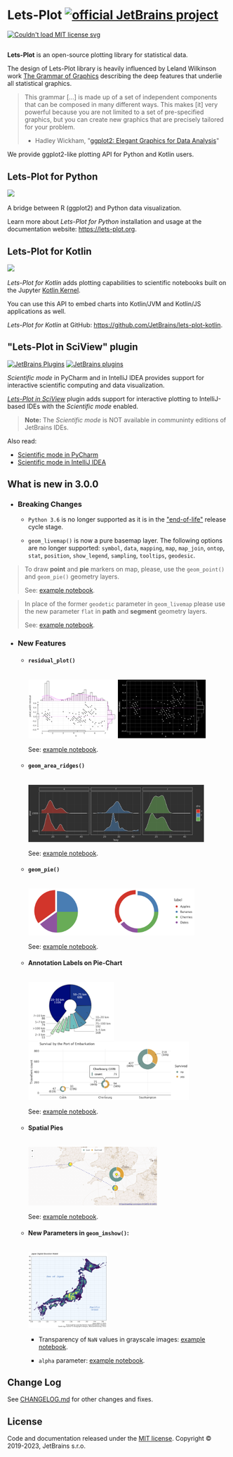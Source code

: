 # Lets-Plot  [![official JetBrains project](http://jb.gg/badges/official-flat-square.svg)](https://confluence.jetbrains.com/display/ALL/JetBrains+on+GitHub)

<a href="https://raw.githubusercontent.com/JetBrains/lets-plot/master/LICENSE">
  <img src="https://img.shields.io/badge/License-MIT-yellow.svg" alt="Couldn't load MIT license svg"/>
</a>

##

**Lets-Plot** is an open-source plotting library for statistical data. 

The design of Lets-Plot library is heavily influenced by Leland Wilkinson work [The Grammar of Graphics](https://www.goodreads.com/book/show/2549408.The_Grammar_of_Graphics) describing the deep features that underlie all statistical graphics.

> This grammar [...] is made up of a set of independent components that can be composed in many different ways. This makes [it] very powerful because you are not limited to a set of pre-specified graphics, but you can create new graphics that are precisely tailored for your problem.
> - Hadley Wickham, "[ggplot2: Elegant Graphics for Data Analysis](https://ggplot2-book.org/index.html)"

We provide ggplot2-like plotting API for Python and Kotlin users. 


## Lets-Plot for Python

<a href="https://pypi.org/project/lets-plot/">
  <img src="https://badge.fury.io/py/lets-plot.svg"/>
</a>

A bridge between R (ggplot2) and Python data visualization.

Learn more about *Lets-Plot for Python* installation and usage at the documentation website: https://lets-plot.org.          


## Lets-Plot for Kotlin

<a href="https://github.com/JetBrains/lets-plot-kotlin/releases/latest">
  <img src="https://img.shields.io/github/v/release/JetBrains/lets-plot-kotlin"/>
</a>

*Lets-Plot for Kotlin* adds plotting capabilities to scientific notebooks built on the Jupyter [Kotlin Kernel](https://github.com/Kotlin/kotlin-jupyter).

You can use this API to embed charts into Kotlin/JVM and Kotlin/JS applications as well.

*Lets-Plot for Kotlin* at GitHub: https://github.com/JetBrains/lets-plot-kotlin.

## "Lets-Plot in SciView" plugin

[![JetBrains Plugins](https://img.shields.io/jetbrains/plugin/v/14379-lets-plot-in-sciview.svg)](http://plugins.jetbrains.com/plugin/14379-lets-plot-in-sciview)
[![JetBrains plugins](https://img.shields.io/jetbrains/plugin/d/14379-lets-plot-in-sciview.svg)](http://plugins.jetbrains.com/plugin/14379-lets-plot-in-sciview)

*Scientific mode* in PyCharm and in IntelliJ IDEA provides support for interactive scientific computing and data visualization.

[*Lets-Plot in SciView*](https://plugins.jetbrains.com/plugin/14379-lets-plot-in-sciview) plugin adds 
support for interactive plotting to IntelliJ-based IDEs with the *Scientific mode* enabled.
 
>
> **Note:** The *Scientific mode* is NOT available in communinty editions of JetBrains IDEs. 
>

Also read:

- [Scientific mode in PyCharm](https://www.jetbrains.com/help/pycharm/matplotlib-support.html)
- [Scientific mode in IntelliJ IDEA](https://www.jetbrains.com/help/idea/matplotlib-support.html)

## What is new in 3.0.0

- ### Breaking Changes

  - `Python 3.6` is no longer supported as it is in the ["end-of-life"](https://devguide.python.org/versions/) release cycle stage.
  
  - `geom_livemap()` is now a pure basemap layer. The following options are no longer supported:
    `symbol`, `data`, `mapping`, `map`, `map_join`, `ontop`, `stat`, `position`, `show_legend`, `sampling`, `tooltips`, `geodesic`.
 
>    To draw **point** and **pie** markers on map, please, use the `geom_point()` and `geom_pie()` geometry layers.
>
>    See: [example notebook](https://nbviewer.jupyter.org/github/JetBrains/lets-plot/blob/master/docs/f-22e/titanic.ipynb).

>    In place of the former `geodetic` parameter in `geom_livemap` please use the new parameter `flat` in **path** and **segment**
>    geometry layers. 
>
>    See: [example notebook](https://nbviewer.jupyter.org/github/JetBrains/lets-plot/blob/master/docs/f-22e/param_flat.ipynb).

- ### New Features

  - #### `residual_plot()`
    <br>
    <img src="https://raw.githubusercontent.com/JetBrains/lets-plot/master/docs/f-22e/images/residual-light.png" alt="f-22e/images/residual-light.png" width="200" height="133">
    <img src="https://raw.githubusercontent.com/JetBrains/lets-plot/master/docs/f-22e/images/residual-dark.png" alt="f-22e/images/residual-dark.png" width="200" height="133">

    See: [example notebook](https://nbviewer.org/github/JetBrains/lets-plot/blob/master/docs/f-22e/residual_plot.ipynb).

  - #### `geom_area_ridges()`
    <br>
    <img src="https://raw.githubusercontent.com/JetBrains/lets-plot/master/docs/f-22e/images/ridges-dark.png" alt="f-22e/images/ridges-dark.png" width="400" height="130">

    See: [example notebook](https://nbviewer.org/github/JetBrains/lets-plot/blob/master/docs/f-22e/ridgeline_plot.ipynb).
      
  - #### `geom_pie()`
    <br>
    <img src="https://raw.githubusercontent.com/JetBrains/lets-plot/master/docs/f-22e/images/pie.png" alt="f-22e/images/pie.png" width="379" height="106">

    See: [example notebook](https://nbviewer.jupyter.org/github/JetBrains/lets-plot/blob/master/docs/f-22e/geom_pie.ipynb).

  - #### Annotation Labels on Pie-Chart
    <br>
    <img src="https://raw.githubusercontent.com/JetBrains/lets-plot/master/docs/f-22e/images/pie-labels-explode.png" alt="f-22e/images/pie-labels-explode.png" width="195" height="133">
    <img src="https://raw.githubusercontent.com/JetBrains/lets-plot/master/docs/f-22e/images/pie-labels-titanic.png" alt="f-22e/images/pie-labels-titanic.png" width="366" height="133">

    See: [example notebook](https://nbviewer.jupyter.org/github/JetBrains/lets-plot/blob/master/docs/f-22e/annotations_for_pie.ipynb).

  - #### Spatial Pies
    <br>
    <img src="https://raw.githubusercontent.com/JetBrains/lets-plot/master/docs/f-22e/images/spatial_pies_titanic.png" alt="f-22e/images/spatial_pies_titanic.png" width="293" height="133">

    See: [example notebook](https://nbviewer.jupyter.org/github/JetBrains/lets-plot/blob/master/docs/f-22e/titanic.ipynb).

  - #### New Parameters in `geom_imshow()`:
    <br>
    <img src="https://raw.githubusercontent.com/JetBrains/lets-plot/master/docs/f-22e/images/imshow-alpha-jp.png" alt="f-22e/images/imshow-alpha-jp.png" width="180" height="172">

    - Transparency of `NaN` values in grayscale images: [example notebook](https://nbviewer.jupyter.org/github/JetBrains/lets-plot/blob/master/docs/f-22e/image_nan_values.ipynb).

    - `alpha` parameter: [example notebook](https://nbviewer.jupyter.org/github/JetBrains/lets-plot/blob/master/docs/f-22e/image_alpha_param.ipynb).


## Change Log

See [CHANGELOG.md](https://github.com/JetBrains/lets-plot/blob/master/CHANGELOG.md) for other changes and fixes.


## License

Code and documentation released under the [MIT license](https://github.com/JetBrains/lets-plot/blob/master/LICENSE).
Copyright © 2019-2023, JetBrains s.r.o.
